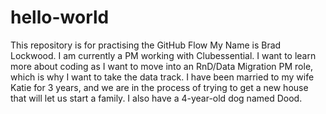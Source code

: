 # hello-world
This repository is for practising the GitHub Flow
My Name is Brad Lockwood. I am currently a PM working with Clubessential. I want to learn more about coding as I want to move into an RnD/Data Migration PM role, which is why I want to take the data track. I have been married to my wife Katie for 3 years, and we are in the process of trying to get a new house that will let us start a family. I also have a 4-year-old dog named Dood.

